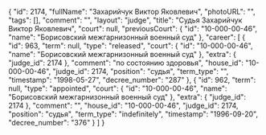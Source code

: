 {
    "id": 2174,
    "fullName": "Захарийчук Виктор Яковлевич",
    "photoURL": "",
    "tags": [],
    "comment": "",
    "layout": "judge",
    "title": "Судья Захарийчук Виктор Яковлевич",
    "court": null,
    "previousCourt": {
        "id": "10-000-00-46",
        "name": "Борисовский межгарнизонный военный суд"
    },
    "career": [
        {
            "id": 963,
            "term": null,
            "type": "released",
            "court": {
                "id": "10-000-00-46",
                "name": "Борисовский межгарнизонный военный суд"
            },
            "extra": {
                "judge_id": 2174
            },
            "comment": "по состоянию здоровья",
            "house_id": "10-000-00-46",
            "judge_id": 2174,
            "position": "судья",
            "term_type": "",
            "timestamp": "1998-05-27",
            "decree_number": "287"
        },
        {
            "id": 962,
            "term": null,
            "type": "appointed",
            "court": {
                "id": "10-000-00-46",
                "name": "Борисовский межгарнизонный военный суд"
            },
            "extra": {
                "judge_id": 2174
            },
            "comment": "",
            "house_id": "10-000-00-46",
            "judge_id": 2174,
            "position": "судья",
            "term_type": "indefinitely",
            "timestamp": "1996-09-20",
            "decree_number": "376"
        }
    ]
}
